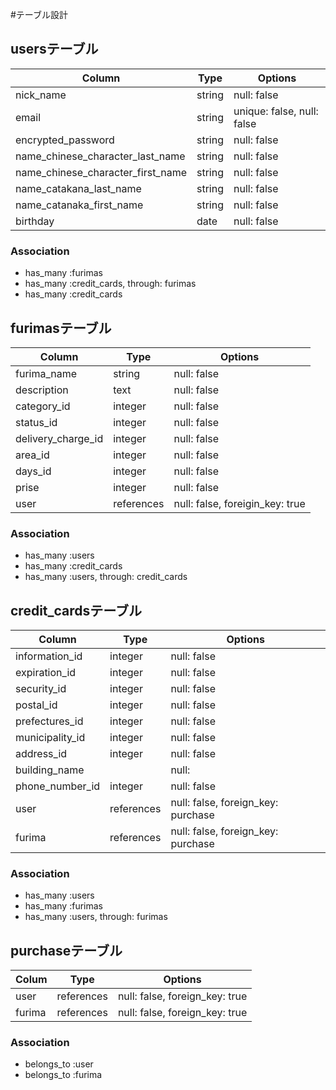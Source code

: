 #テーブル設計

## usersテーブル

| Column                                 | Type        | Options       |
| ---------------------------------------| ----------- | ------------- |
| nick_name                              | string      | null: false   |
| email                                  | string      | unique: false, null: false |
| encrypted_password                     | string      | null: false   |
| name_chinese_character_last_name       | string      | null: false   |
| name_chinese_character_first_name      | string      | null: false   |
| name_catakana_last_name                | string      | null: false   |
| name_catanaka_first_name               | string      | null: false   |
| birthday                               | date        | null: false   |

### Association

- has_many :furimas
- has_many :credit_cards, through: furimas
- has_many :credit_cards


##  furimasテーブル

| Column                       | Type         | Options                         |
| ---------------------------- | ------------ | ------------------------------- |
| furima_name                  | string       | null: false                     |
| description                  | text         | null: false                     |
| category_id                     | integer       | null: false                     |
| status_id                       | integer       | null: false                     |
| delivery_charge_id              | integer       | null: false                     |
| area_id                      | integer      | null: false                     |
| days_id                         | integer       | null: false                     |
| prise                        | integer       | null: false                     |
| user                         | references   | null: false, foreigin_key: true |

### Association
- has_many   :users
- has_many   :credit_cards
- has_many   :users, through: credit_cards


## credit_cardsテーブル

| Column                    | Type            | Options                        |
| ------------------------- | --------------- | ------------------------------ |
| information_id               | integer          | null: false                    |
| expiration_id                | integer          | null: false                    |
| security_id                  | integer          | null: false                    |
| postal_id                    | integer          | null: false                    |
| prefectures_id               | integer          | null: false                    |
| municipality_id              | integer          | null: false                    |
| address_id                   | integer          | null: false                    |
| building_name             |                 | null:                          |
| phone_number_id              | integer          | null: false                    |
| user                      | references      | null: false, foreign_key: purchase |
| furima                    | references      | null: false, foreign_key: purchase |

### Association

- has_many   :users
- has_many   :furimas
- has_many   :users, through: furimas



## purchaseテーブル

| Colum                     | Type             | Options                        |
| ------------------------- | ---------------- | ------------------------------ |
| user                      | references       | null: false, foreign_key: true |
| furima                    | references       | null: false, foreign_key: true |

### Association
- belongs_to :user
- belongs_to :furima